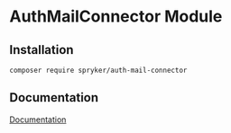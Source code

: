 # AuthMailConnector Module

## Installation

```
composer require spryker/auth-mail-connector
```

## Documentation

[Documentation](https://spryker.github.io)
